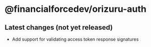 # @financialforcedev/orizuru-auth

## Latest changes (not yet released)

- Add support for validating access token response signatures
